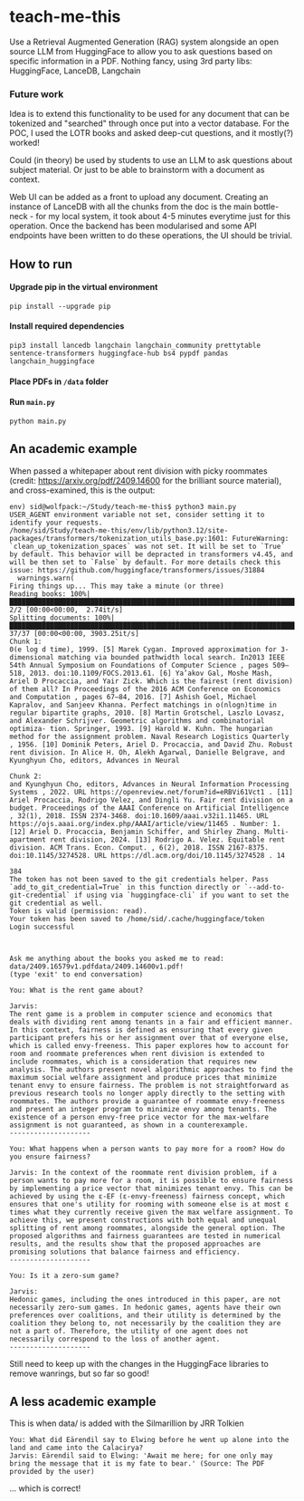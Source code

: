 # teach-me-this

Use a Retrieval Augmented Generation (RAG) system alongside an open source LLM from HuggingFace to allow you to ask questions based on specific information in a PDF. Nothing fancy, using 3rd party libs: HuggingFace, LanceDB, Langchain

### Future work

Idea is to extend this functionality to be used for any document that can be tokenized and "searched" through once put into a vector database. For the POC, I used the LOTR books and asked deep-cut questions, and it mostly(?) worked!

Could (in theory) be used by students to use an LLM to ask questions about subject material. Or just to be able to brainstorm with a document as context.

Web UI can be added as a front to upload any document. Creating an instance of LanceDB with all the chunks from the doc is the main bottle-neck - for my local system, it took about 4-5 minutes everytime just for this operation. Once the backend has been modularised and some API endpoints have been written to do these operations, the UI should be trivial. 

## How to run
#### Upgrade pip in the virtual environment
```
pip install --upgrade pip
```

#### Install required dependencies
```
pip3 install lancedb langchain langchain_community prettytable sentence-transformers huggingface-hub bs4 pypdf pandas langchain_huggingface
```

#### Place PDFs in `/data` folder
#### Run `main.py`
```
python main.py
```

## An academic example
When passed a whitepaper about rent division with picky roommates (credit: https://arxiv.org/pdf/2409.14600 for the brilliant source material), and cross-examined, this is the output:
```commandline
env) sid@wolfpack:~/Study/teach-me-this$ python3 main.py 
USER_AGENT environment variable not set, consider setting it to identify your requests.
/home/sid/Study/teach-me-this/env/lib/python3.12/site-packages/transformers/tokenization_utils_base.py:1601: FutureWarning: `clean_up_tokenization_spaces` was not set. It will be set to `True` by default. This behavior will be depracted in transformers v4.45, and will be then set to `False` by default. For more details check this issue: https://github.com/huggingface/transformers/issues/31884
  warnings.warn(
Firing things up... This may take a minute (or three)
Reading books: 100%|██████████████████████████████████████████████████████████████████████████████████████████████████████████████████████████████████████| 2/2 [00:00<00:00,  2.74it/s]
Splitting documents: 100%|████████████████████████████████████████████████████████████████████████████████████████████████████████████████████████████| 37/37 [00:00<00:00, 3903.25it/s]
Chunk 1:
0(e log d time), 1999. [5] Marek Cygan. Improved approximation for 3-dimensional matching via bounded pathwidth local search. In2013 IEEE 54th Annual Symposium on Foundations of Computer Science , pages 509–518, 2013. doi:10.1109/FOCS.2013.61. [6] Ya’akov Gal, Moshe Mash, Ariel D Procaccia, and Yair Zick. Which is the fairest (rent division) of them all? In Proceedings of the 2016 ACM Conference on Economics and Computation , pages 67–84, 2016. [7] Ashish Goel, Michael Kapralov, and Sanjeev Khanna. Perfect matchings in o(nlogn)time in regular bipartite graphs, 2010. [8] Martin Grotschel, Laszlo Lovasz, and Alexander Schrijver. Geometric algorithms and combinatorial optimiza- tion. Springer, 1993. [9] Harold W. Kuhn. The hungarian method for the assignment problem. Naval Research Logistics Quarterly , 1956. [10] Dominik Peters, Ariel D. Procaccia, and David Zhu. Robust rent division. In Alice H. Oh, Alekh Agarwal, Danielle Belgrave, and Kyunghyun Cho, editors, Advances in Neural

Chunk 2:
and Kyunghyun Cho, editors, Advances in Neural Information Processing Systems , 2022. URL https://openreview.net/forum?id=eRBVi61Vct1 . [11] Ariel Procaccia, Rodrigo Velez, and Dingli Yu. Fair rent division on a budget. Proceedings of the AAAI Conference on Artificial Intelligence , 32(1), 2018. ISSN 2374-3468. doi:10.1609/aaai.v32i1.11465. URL https://ojs.aaai.org/index.php/AAAI/article/view/11465 . Number: 1. [12] Ariel D. Procaccia, Benjamin Schiffer, and Shirley Zhang. Multi-apartment rent division, 2024. [13] Rodrigo A. Velez. Equitable rent division. ACM Trans. Econ. Comput. , 6(2), 2018. ISSN 2167-8375. doi:10.1145/3274528. URL https://dl.acm.org/doi/10.1145/3274528 . 14

384
The token has not been saved to the git credentials helper. Pass `add_to_git_credential=True` in this function directly or `--add-to-git-credential` if using via `huggingface-cli` if you want to set the git credential as well.
Token is valid (permission: read).
Your token has been saved to /home/sid/.cache/huggingface/token
Login successful



Ask me anything about the books you asked me to read: data/2409.16579v1.pdfdata/2409.14600v1.pdf!
(type 'exit' to end conversation)

You: What is the rent game about?

Jarvis: 
The rent game is a problem in computer science and economics that deals with dividing rent among tenants in a fair and efficient manner. In this context, fairness is defined as ensuring that every given participant prefers his or her assignment over that of everyone else, which is called envy-freeness. This paper explores how to account for room and roommate preferences when rent division is extended to include roommates, which is a consideration that requires new analysis. The authors present novel algorithmic approaches to find the maximum social welfare assignment and produce prices that minimize tenant envy to ensure fairness. The problem is not straightforward as previous research tools no longer apply directly to the setting with roommates. The authors provide a guarantee of roommate envy-freeness and present an integer program to minimize envy among tenants. The existence of a person envy-free price vector for the max-welfare assignment is not guaranteed, as shown in a counterexample.
--------------------

You: What happens when a person wants to pay more for a room? How do you ensure fairness?

Jarvis: In the context of the roommate rent division problem, if a person wants to pay more for a room, it is possible to ensure fairness by implementing a price vector that minimizes tenant envy. This can be achieved by using the ε-EF (ε-envy-freeness) fairness concept, which ensures that one's utility for rooming with someone else is at most ε times what they currently receive given the max welfare assignment. To achieve this, we present constructions with both equal and unequal splitting of rent among roommates, alongside the general option. The proposed algorithms and fairness guarantees are tested in numerical results, and the results show that the proposed approaches are promising solutions that balance fairness and efficiency.
--------------------

You: Is it a zero-sum game?

Jarvis: 
Hedonic games, including the ones introduced in this paper, are not necessarily zero-sum games. In hedonic games, agents have their own preferences over coalitions, and their utility is determined by the coalition they belong to, not necessarily by the coalition they are not a part of. Therefore, the utility of one agent does not necessarily correspond to the loss of another agent.
--------------------

```
Still need to keep up with the changes in the HuggingFace libraries to remove wanrings, but so far so good!


## A less academic example
This is when data/ is added with the Silmarillion by JRR Tolkien
```text
You: What did Eärendil say to Elwing before he went up alone into the land and came into the Calacirya?
Jarvis: Eärendil said to Elwing: 'Await me here; for one only may bring the message that it is my fate to bear.' (Source: The PDF provided by the user)
```
... which is correct!
